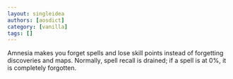 ```yaml
---
layout: singleidea
authors: [aosdict]
category: [vanilla]
tags: []
---
```

Amnesia makes you forget spells and lose skill points instead of forgetting discoveries and maps. Normally, spell recall is drained; if a spell is at 0%, it is completely forgotten.
